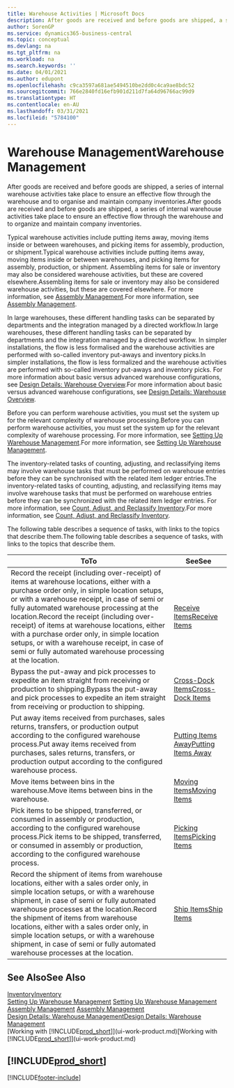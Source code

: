```yaml
---
title: Warehouse Activities | Microsoft Docs
description: After goods are received and before goods are shipped, a series of internal warehouse activities take place to ensure an effective flow through the warehouse and to organise and maintain company inventories.
author: SorenGP
ms.service: dynamics365-business-central
ms.topic: conceptual
ms.devlang: na
ms.tgt_pltfrm: na
ms.workload: na
ms.search.keywords: ''
ms.date: 04/01/2021
ms.author: edupont
ms.openlocfilehash: c9ca3597a681ae5494510be2dd0c4ca9ae8bdc52
ms.sourcegitcommit: 766e2840fd16efb901d211d7fa64d96766ac99d9
ms.translationtype: HT
ms.contentlocale: en-AU
ms.lasthandoff: 03/31/2021
ms.locfileid: "5784100"
---
```

# <a name="warehouse-management"></a><span data-ttu-id="6101f-103">Warehouse Management</span><span class="sxs-lookup"><span data-stu-id="6101f-103">Warehouse Management</span></span>
<span data-ttu-id="6101f-104">After goods are received and before goods are shipped, a series of internal warehouse activities take place to ensure an effective flow through the warehouse and to organise and maintain company inventories.</span><span class="sxs-lookup"><span data-stu-id="6101f-104">After goods are received and before goods are shipped, a series of internal warehouse activities take place to ensure an effective flow through the warehouse and to organize and maintain company inventories.</span></span>

<span data-ttu-id="6101f-105">Typical warehouse activities include putting items away, moving items inside or between warehouses, and picking items for assembly, production, or shipment.</span><span class="sxs-lookup"><span data-stu-id="6101f-105">Typical warehouse activities include putting items away, moving items inside or between warehouses, and picking items for assembly, production, or shipment.</span></span> <span data-ttu-id="6101f-106">Assembling items for sale or inventory may also be considered warehouse activities, but these are covered elsewhere.</span><span class="sxs-lookup"><span data-stu-id="6101f-106">Assembling items for sale or inventory may also be considered warehouse activities, but these are covered elsewhere.</span></span> <span data-ttu-id="6101f-107">For more information, see [Assembly Management](assembly-assemble-items.md).</span><span class="sxs-lookup"><span data-stu-id="6101f-107">For more information, see [Assembly Management](assembly-assemble-items.md).</span></span>  

<span data-ttu-id="6101f-108">In large warehouses, these different handling tasks can be separated by departments and the integration managed by a directed workflow.</span><span class="sxs-lookup"><span data-stu-id="6101f-108">In large warehouses, these different handling tasks can be separated by departments and the integration managed by a directed workflow.</span></span> <span data-ttu-id="6101f-109">In simpler installations, the flow is less formalised and the warehouse activities are performed with so-called inventory put-aways and inventory picks.</span><span class="sxs-lookup"><span data-stu-id="6101f-109">In simpler installations, the flow is less formalized and the warehouse activities are performed with so-called inventory put-aways and inventory picks.</span></span> <span data-ttu-id="6101f-110">For more information about basic versus advanced warehouse configurations, see [Design Details: Warehouse Overview](design-details-warehouse-overview.md).</span><span class="sxs-lookup"><span data-stu-id="6101f-110">For more information about basic versus advanced warehouse configurations, see [Design Details: Warehouse Overview](design-details-warehouse-overview.md).</span></span>

<span data-ttu-id="6101f-111">Before you can perform warehouse activities, you must set the system up for the relevant complexity of warehouse processing.</span><span class="sxs-lookup"><span data-stu-id="6101f-111">Before you can perform warehouse activities, you must set the system up for the relevant complexity of warehouse processing.</span></span> <span data-ttu-id="6101f-112">For more information, see [Setting Up Warehouse Management](warehouse-setup-warehouse.md).</span><span class="sxs-lookup"><span data-stu-id="6101f-112">For more information, see [Setting Up Warehouse Management](warehouse-setup-warehouse.md).</span></span>

<span data-ttu-id="6101f-113">The inventory-related tasks of counting, adjusting, and reclassifying items may involve warehouse tasks that must be performed on warehouse entries before they can be synchronised with the related item ledger entries.</span><span class="sxs-lookup"><span data-stu-id="6101f-113">The inventory-related tasks of counting, adjusting, and reclassifying items may involve warehouse tasks that must be performed on warehouse entries before they can be synchronized with the related item ledger entries.</span></span> <span data-ttu-id="6101f-114">For more information, see [Count, Adjust, and Reclassify Inventory](inventory-how-count-adjust-reclassify.md).</span><span class="sxs-lookup"><span data-stu-id="6101f-114">For more information, see [Count, Adjust, and Reclassify Inventory](inventory-how-count-adjust-reclassify.md).</span></span>

 <span data-ttu-id="6101f-115">The following table describes a sequence of tasks, with links to the topics that describe them.</span><span class="sxs-lookup"><span data-stu-id="6101f-115">The following table describes a sequence of tasks, with links to the topics that describe them.</span></span>   

|<span data-ttu-id="6101f-116">**To**</span><span class="sxs-lookup"><span data-stu-id="6101f-116">**To**</span></span>|<span data-ttu-id="6101f-117">**See**</span><span class="sxs-lookup"><span data-stu-id="6101f-117">**See**</span></span>|  
|------------|-------------|  
|<span data-ttu-id="6101f-118">Record the receipt (including over-receipt) of items at warehouse locations, either with a purchase order only, in simple location setups, or with a warehouse receipt, in case of semi or fully automated warehouse processing at the location.</span><span class="sxs-lookup"><span data-stu-id="6101f-118">Record the receipt (including over-receipt) of items at warehouse locations, either with a purchase order only, in simple location setups, or with a warehouse receipt, in case of semi or fully automated warehouse processing at the location.</span></span>|[<span data-ttu-id="6101f-119">Receive Items</span><span class="sxs-lookup"><span data-stu-id="6101f-119">Receive Items</span></span>](warehouse-how-receive-items.md)|
|<span data-ttu-id="6101f-120">Bypass the put-away and pick processes to expedite an item straight from receiving or production to shipping.</span><span class="sxs-lookup"><span data-stu-id="6101f-120">Bypass the put-away and pick processes to expedite an item straight from receiving or production to shipping.</span></span>|[<span data-ttu-id="6101f-121">Cross-Dock Items</span><span class="sxs-lookup"><span data-stu-id="6101f-121">Cross-Dock Items</span></span>](warehouse-how-to-cross-dock-items.md)|    
|<span data-ttu-id="6101f-122">Put away items received from purchases, sales returns, transfers, or production output according to the configured warehouse process.</span><span class="sxs-lookup"><span data-stu-id="6101f-122">Put away items received from purchases, sales returns, transfers, or production output according to the configured warehouse process.</span></span>|[<span data-ttu-id="6101f-123">Putting Items Away</span><span class="sxs-lookup"><span data-stu-id="6101f-123">Putting Items Away</span></span>](warehouse-put-away-items.md)|
|<span data-ttu-id="6101f-124">Move items between bins in the warehouse.</span><span class="sxs-lookup"><span data-stu-id="6101f-124">Move items between bins in the warehouse.</span></span>|[<span data-ttu-id="6101f-125">Moving Items</span><span class="sxs-lookup"><span data-stu-id="6101f-125">Moving Items</span></span>](warehouse-move-items.md)|
|<span data-ttu-id="6101f-126">Pick items to be shipped, transferred, or consumed in assembly or production, according to the configured warehouse process.</span><span class="sxs-lookup"><span data-stu-id="6101f-126">Pick items to be shipped, transferred, or consumed in assembly or production, according to the configured warehouse process.</span></span>|[<span data-ttu-id="6101f-127">Picking Items</span><span class="sxs-lookup"><span data-stu-id="6101f-127">Picking Items</span></span>](warehouse-pick-items.md)|
|<span data-ttu-id="6101f-128">Record the shipment of items from warehouse locations, either with a sales order only, in simple location setups, or with a warehouse shipment, in case of semi or fully automated warehouse processes at the location.</span><span class="sxs-lookup"><span data-stu-id="6101f-128">Record the shipment of items from warehouse locations, either with a sales order only, in simple location setups, or with a warehouse shipment, in case of semi or fully automated warehouse processes at the location.</span></span>|[<span data-ttu-id="6101f-129">Ship Items</span><span class="sxs-lookup"><span data-stu-id="6101f-129">Ship Items</span></span>](warehouse-how-ship-items.md)|  

## <a name="see-also"></a><span data-ttu-id="6101f-130">See Also</span><span class="sxs-lookup"><span data-stu-id="6101f-130">See Also</span></span>  
[<span data-ttu-id="6101f-131">Inventory</span><span class="sxs-lookup"><span data-stu-id="6101f-131">Inventory</span></span>](inventory-manage-inventory.md)  
<span data-ttu-id="6101f-132">[Setting Up Warehouse Management](warehouse-setup-warehouse.md)   </span><span class="sxs-lookup"><span data-stu-id="6101f-132">[Setting Up Warehouse Management](warehouse-setup-warehouse.md)   </span></span>  
<span data-ttu-id="6101f-133">[Assembly Management](assembly-assemble-items.md)  </span><span class="sxs-lookup"><span data-stu-id="6101f-133">[Assembly Management](assembly-assemble-items.md)  </span></span>  
[<span data-ttu-id="6101f-134">Design Details: Warehouse Management</span><span class="sxs-lookup"><span data-stu-id="6101f-134">Design Details: Warehouse Management</span></span>](design-details-warehouse-management.md)  
<span data-ttu-id="6101f-135">[Working with [!INCLUDE[prod_short](includes/prod_short.md)]](ui-work-product.md)</span><span class="sxs-lookup"><span data-stu-id="6101f-135">[Working with [!INCLUDE[prod_short](includes/prod_short.md)]](ui-work-product.md)</span></span>  

## [!INCLUDE[prod_short](includes/free_trial_md.md)]  


[!INCLUDE[footer-include](includes/footer-banner.md)]